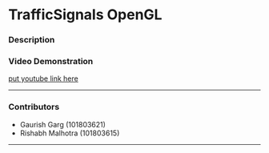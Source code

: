 # <Project Name>  TrafficSignals OpenGL 

### Description

### Video Demonstration
[put youtube link here]()

---

### Contributors

- Gaurish Garg (101803621)
- Rishabh Malhotra (101803615)

---
